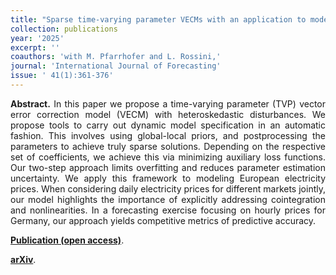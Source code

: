 ```yaml
---
title: "Sparse time-varying parameter VECMs with an application to modeling electricity prices. [doi](https://doi.org/10.1016/j.ijforecast.2024.09.001)"
collection: publications
year: '2025'
excerpt: ''
coauthors: 'with M. Pfarrhofer and L. Rossini,' 
journal: 'International Journal of Forecasting'
issue: ' 41(1):361-376'
---
```

<p align="justify"> <b>Abstract.</b> In this paper we propose a time-varying parameter (TVP) vector error correction model (VECM) with heteroskedastic disturbances. We propose tools to carry out dynamic model specification in an automatic fashion. This involves using global-local priors, and postprocessing the parameters to achieve truly sparse solutions. Depending on the respective set of coefficients, we achieve this via minimizing auxiliary loss functions. Our two-step approach limits overfitting and reduces parameter estimation uncertainty. We apply this framework to modeling European electricity prices. When considering daily electricity prices for different markets jointly, our model highlights the importance of explicitly addressing cointegration and nonlinearities. In a forecasting exercise focusing on hourly prices for Germany, our approach yields competitive metrics of predictive accuracy.
</p>

[**Publication (open access)**](https://doi.org/10.1016/j.ijforecast.2024.09.001).

[**arXiv**](https://arxiv.org/abs/2011.04577).
